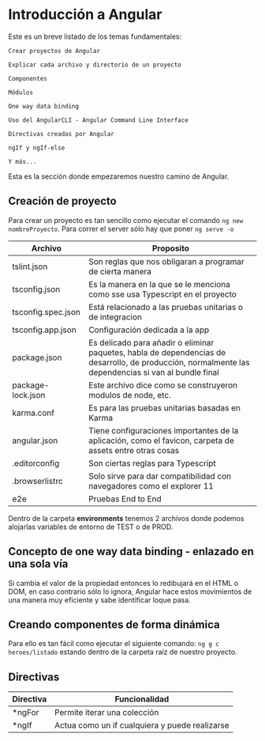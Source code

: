 # Introducción a Angular
Este es un breve listado de los temas fundamentales:

    Crear proyectos de Angular

    Explicar cada archivo y directorio de un proyecto

    Componentes

    Módulos

    One way data binding

    Uso del AngularCLI - Angular Command Line Interface

    Directivas creadas por Angular

    ngIf y ngIf-else

    Y más...

Esta es la sección donde empezaremos nuestro camino de Angular.


## Creación de proyecto

Para crear un proyecto es tan sencillo como ejecutar el comando `ng new nombreProyecto`.
Para correr el server sólo hay que poner `ng serve -o`

|Archivo|Proposito|
|--|--|
|tslint.json|Son reglas que nos obligaran a programar de cierta manera|
|tsconfig.json|Es la manera en la que se le menciona como sse usa Typescript en el proyecto|
|tsconfig.spec.json|Está relacionado a las pruebas unitarias o de integracion|
|tsconfig.app.json|Configuración dedicada a la app|
|package.json|Es delicado para añadir o eliminar paquetes, habla de dependencias de desarrollo, de producción, normalmente las dependencias si van al bundle final|
|package-lock.json|Este archivo dice como se construyeron modulos de node, etc.|
|karma.conf|Es para las pruebas unitarias basadas en Karma|
|angular.json|Tiene configuraciones importantes de la aplicación, como el favicon, carpeta de assets entre otras cosas|
|.editorconfig|Son ciertas reglas para Typescript|
|.browserlistrc| Solo sirve para dar compatibilidad con navegadores como el explorer 11|
|e2e|Pruebas End to End|


Dentro de la carpeta **environments** tenemos 2 archivos donde podemos alojarlas variables de entorno de TEST o de PROD.

## Concepto de one way data binding - enlazado en una sola vía

Si cambia el valor de la propiedad entonces lo redibujará en el HTML o DOM, en caso contrario sólo lo ignora, Angular hace estos movimientos de una manera muy eficiente y sabe identificar loque pasa.

## Creando componentes de forma dinámica
Para ello es tan fácil como ejecutar el siguiente comando: `ng g c heroes/listado` estando dentro de la carpeta raíz de nuestro proyecto.

## Directivas
|Directiva|Funcionalidad|
|--|--|
|*ngFor|Permite iterar una colección|
|*ngIf|Actua como un if cualquiera y puede realizarse|